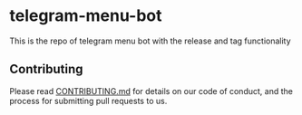 # telegram-menu-bot
This is the repo of telegram menu bot with the release and tag functionality 

## Contributing

Please read [CONTRIBUTING.md](CONTRIBUTING.md) for details on our code of conduct, and the process for submitting pull requests to us.



